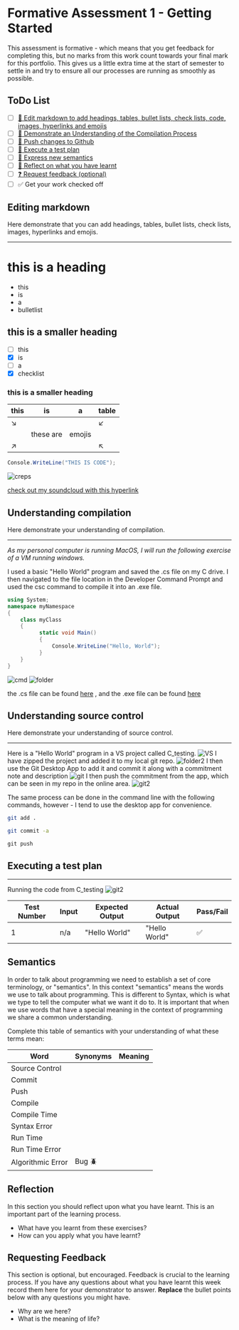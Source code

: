 # Formative Assessment 1 - Getting Started

This assessment is formative - which means that you get feedback for completing this, but no marks from this work count towards your final mark for this portfolio. This gives us a little extra time at the start of semester to settle in and try to ensure all our processes are running as smoothly as possible.

## ToDo List

- [ ] [:key: Edit markdown to add headings, tables, bullet lists, check lists, code, images, hyperlinks and emojis](#editing-markdown)
- [ ] [:key: Demonstrate an Understanding of the Compilation Process](#understanding-compilation)
- [ ] [:key: Push changes to Github](#understanding-source-control)
- [ ] [:key: Execute a test plan](executing-a-test-plan)
- [ ] [:speech_balloon: Express new semantics](#semantics)
- [ ] [:thought_balloon: Reflect on what you have learnt](#reflection)
- [ ] [:question: Request feedback (optional)](#requesting-feedback)
- [ ] :white_check_mark: Get your work checked off

## Editing markdown

Here demonstrate that you can add headings, tables, bullet lists, check lists, images, hyperlinks and emojis.

-----------------------------------------------

# this is a heading
- this
- is
- a
- bulletlist
## this is a smaller heading
- [ ] this
- [x] is
- [ ] a
- [x] checklist
### this is a smaller heading

|this|is|a|table|
|---|---|---|---|
|↘️| | |↙️| 
| | these are| emojis| |  
|↗️| | |↖️|

```cs
Console.WriteLine("THIS IS CODE");
```



![creps](https://avatars.githubusercontent.com/u/76594364?v=4)


[check out my soundcloud with this hyperlink](https://soundcloud.com/archiehull)

## Understanding compilation

Here demonstrate your understanding of compilation.

-----------------------------------------------
*As my personal computer is running MacOS, I will run the following exercise of a VM running windows.*

I used a basic "Hello World" program and saved the .cs file on my C drive. I then navigated to the file location in the Developer Command Prompt and used the csc command to compile it into an .exe file.
```cs
using System;
namespace myNamespace
{
    class myClass
    {
          static void Main()
          {
              Console.WriteLine("Hello, World");
          }
    }
}
```
![cmd](images/cmd.png)
![folder](images/folder.png)

the .cs file can be found [here](F1/helloworld.cs) , and the .exe file can be found [here](F1/helloworld.exe)

## Understanding source control

Here demonstrate your understanding of source control.

-----------------------------------------------


Here is a "Hello World" program in a VS project called C_testing.
![VS](images/VS.png)
I have zipped the project and added it to my local git repo.
![folder2](images/folder2.png)
I then use the Git Desktop App to add it and commit it along with a commitment note and description
![git](images/git.png)
I then push the commitment from the app, which can be seen in my repo in the online area.
![git2](images/git2.png)


The same process can be done in the command line with the following commands, however - I tend to use the desktop app for convenience.

```sh
git add .
```

```sh
git commit -a
```

```
git push
```

## Executing a test plan

-----------------------------------------------
Running the code from C_testing
![git2](images/git2.png)

|Test Number|Input|Expected Output|Actual Output|Pass/Fail|
|---|---|---|---|---|
| 1| n/a| "Hello World"| "Hello World" |:white_check_mark:|


## Semantics

In order to talk about programming we need to establish a set of core terminology, or "semantics". In this context "semantics" means the words we use to talk about programming. This is different to Syntax, which is what we type to tell the computer what we want it do to. It is important that when we use words that have
a special meaning in the context of programming we share a common understanding.

Complete this table of semantics with your understanding of what these terms mean:

| Word | Synonyms | Meaning |
|---|---|---|
|Source Control| | |
|Commit| | |
|Push| | |
|Compile| | |
|Compile Time| | |
|Syntax Error| | |
|Run Time| | |
|Run Time Error| | |
|Algorithmic Error|Bug :beetle:| |

## Reflection
In this section you should reflect upon what you have learnt. This is an important part of the learning process.
- What have you learnt from these exercises?
- How can you apply what you have learnt?

## Requesting Feedback

This section is optional, but encouraged. Feedback is crucial to the learning process. If you have any questions about what you have learnt this week record them here for your demonstrator to answer. **Replace** the bullet points below with any questions you might have.
- Why are we here?
- What is the meaning of life?
